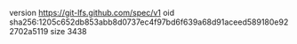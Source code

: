 version https://git-lfs.github.com/spec/v1
oid sha256:1205c652db853abb8d0737ec4f97bd6f639a68d91aceed589180e922702a5119
size 3438
